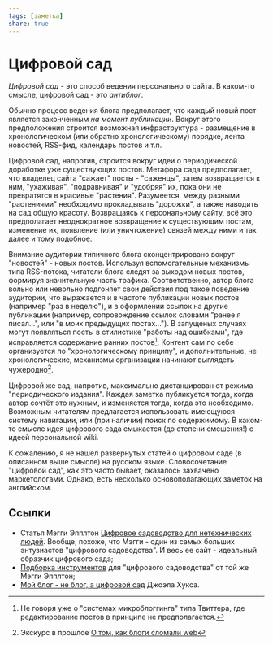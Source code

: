 ```yaml
---
tags: [заметка]
share: true
---
```

# Цифровой сад
*Цифровой сад* - это способ ведения персонального сайта. В каком-то смысле, цифровой сад - это *антиблог*.

Обычно процесс ведения блога предполагает, что каждый новый пост является законченным *на момент публикации*. Вокруг этого предположения строится возможная инфраструктура - размещение в хронологическом (или обратно хронологическому) порядке, лента новостей, RSS-фид, календарь постов и т.п. 

Цифровой сад, напротив, строится вокруг идеи о периодической доработке уже существующих постов. Метафора сада предполагает, что владелец сайта "сажает" посты - "саженцы", затем возвращается к ним, "ухаживая", "подравнивая" и "удобряя" их, пока они не превратятся в красивые "растения". Разумеется, между разными "растениями" необходимо прокладывать "дорожки", а также наводить на сад общую красоту. Возвращаясь к персональному сайту, всё это предполагает неоднократное возвращение к существующим постам, изменение их, появление (или уничтожение) связей между ними и так далее и тому подобное.

Внимание аудитории типичного блога сконцентрировано вокруг "новостей" - новых постов. Используя вспомогательные механизмы типа RSS-потока, читатели блога следят за выходом новых постов, формируя значительную часть трафика. Соответственно, автор блога вольно или невольно подгоняет свои действия под такое поведение аудитории, что выражается и в частоте публикации новых постов (например "раз в неделю"), и в оформлении ссылок на другие публикации (например, сопровождение ссылок словами "ранее я писал...", или "в моих предыдущих постах..."). В запущеных случаях могут появляться посты в стилистике "работы над ошибками", где исправляется содержание ранних постов[^1]. Контент сам по себе организуется по "хронологическому принципу", и дополнительные, не хронологические, механизмы организации начинают выглядеть чужеродно[^2].

Цифровой же сад, напротив, максимально дистанцирован от режима "периодического издания". Каждая заметка публикуется тогда, когда автор сочтёт это нужным, и изменяется тогда, когда это необходимо. Возможным читателям предлагается использовать имеющуюся систему навигации, или (при наличии) поиск по содержимому. В каком-то смысле идея цифрового сада смыкается (до степени смешения!) с идеей персональной wiki.

К сожалению, я не нашел развернутых статей о цифровом саде (в описанном выше смысле) на русском языке. Словосочетание "цифровой сад", как это часто бывает, оказалось захвачено маркетологами. Однако, есть несколько основополагающих заметок на английском.

## Ссылки
- Статья Мэгги Эпплтон [Цифровое садоводство для нетехнических людей](https://maggieappleton.com/nontechnical-gardening). Вообще, похоже, что Мэгги - один из самых больших энтузиастов "цифрового садоводства". И весь ее сайт - идеальный образчик цифрового сада;
- [Подборка инструментов](https://github.com/MaggieAppleton/digital-gardeners) для "цифрового садоводства" от той же Мэгги Эпплтон;
- [Мой блог - не блог, а цифровой сад](https://joelhooks.com/digital-garden) Джоэла Хукса.

[^1]: Не говоря уже о "системах микроблоггинга" типа Твиттера, где редактирование постов в принципе не предполагается.
[^2]: Экскурс в прошлое [О том, как блоги сломали web](https://stackingthebricks.com/how-blogs-broke-the-web/)
